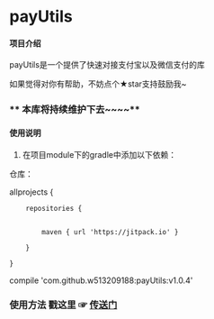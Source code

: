 # payUtils

#### 项目介绍
payUtils是一个提供了快速对接支付宝以及微信支付的库



如果觉得对你有帮助，不妨点个★star支持鼓励我~

###  ** 本库将持续维护下去~~~~** 




#### 使用说明

1. 在项目module下的gradle中添加以下依赖：

仓库：

allprojects {

		repositories {
		
		
			maven { url 'https://jitpack.io' }
			
		}
		
	}

compile 'com.github.w513209188:payUtils:v1.0.4'


### 使用方法   戳这里  ☞ [传送门](https://www.jianshu.com/p/198d40611ade)



